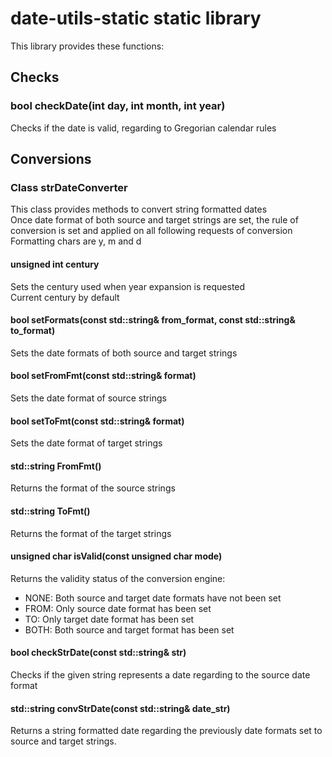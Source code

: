 # date-utils-static static library

This library provides these functions:

## Checks

### bool checkDate(int day, int month, int year)
Checks if the date is valid, regarding to Gregorian calendar rules

## Conversions

### Class strDateConverter
This class provides methods to convert string formatted dates<br>
Once date format of both source and target strings are set, the rule of conversion is set and applied on all following requests of conversion<br>
Formatting chars are y, m and d<br>

#### unsigned int century
Sets the century used when year expansion is requested<br>
Current century by default

#### bool setFormats(const std::string& from_format, const std::string& to_format)
Sets the date formats of both source and target strings

#### bool setFromFmt(const std::string& format)
Sets the date format of source strings

#### bool setToFmt(const std::string& format)
Sets the date format of target strings

#### std::string FromFmt()
Returns the format of the source strings

#### std::string ToFmt()
Returns the format of the target strings

#### unsigned char isValid(const unsigned char mode)
Returns the validity status of the conversion engine:
* NONE: Both source and target date formats have not been set
* FROM: Only source date format has been set
* TO: Only target date format has been set
* BOTH: Both source and target format has been set

#### bool checkStrDate(const std::string& str)
Checks if the given string represents a date regarding to the source date format

#### std::string convStrDate(const std::string& date_str)
Returns a string formatted date regarding the previously date formats set to source and target strings.
